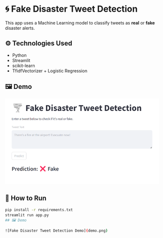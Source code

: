 # 🌀 Fake Disaster Tweet Detection

This app uses a Machine Learning model to classify tweets as **real** or **fake** disaster alerts.

## ⚙️ Technologies Used

- Python
- Streamlit
- scikit-learn
- TfidfVectorizer + Logistic Regression

## 🖼️ Demo

![App Screenshot](demo.png) <!-- Replace with your own screenshot -->

## 🚀 How to Run

```bash
pip install -r requirements.txt
streamlit run app.py
## 🖼️ Demo

![Fake Disaster Tweet Detection Demo](demo.png)


